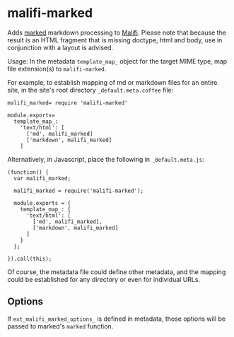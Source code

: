 malifi-marked
===========

Adds [marked](https://github.com/chjj/marked) markdown processing to [Malifi](https://github.com/randymized/malifi).
Please note that because the result is an HTML fragment that is missing doctype, html and body, use in conjunction with a layout is advised.

Usage:
In the metadata `template_map_` object for the target MIME type, map file extension(s) to `malifi-marked`.

For example, to establish mapping of md or markdown files for an entire site, in the site's root directory `_default.meta.coffee` file:
```
malifi_marked= require 'malifi-marked'

module.exports=
  template_map_:
    'text/html': [
      ['md', malifi_marked]
      ['markdown', malifi_marked]
    ]
```

Alternatively, in Javascript, place the following in `_default.meta.js`:
```
(function() {
  var malifi_marked;

  malifi_marked = require('malifi-marked');

  module.exports = {
    template_map_: {
      'text/html': [
        ['md', malifi_marked],
        ['markdown', malifi_marked]
      ]
    }
  };

}).call(this);
```

Of course, the metadata file could define other metadata, and the mapping could be established for any directory or even for individual URLs.

## Options

If `ext_malifi_marked_options_` is defined in metadata, those options will be passed to marked's `marked` function.
